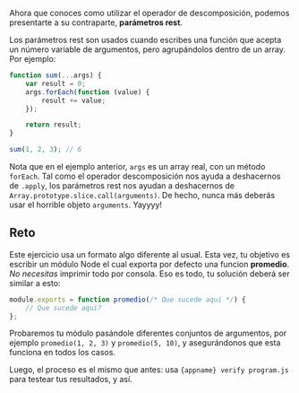 Ahora que conoces como utilizar el operador de descomposición, podemos presentarte a su contraparte, **parámetros rest**.

Los parámetros rest son usados cuando escribes una función que acepta un número variable de argumentos, pero agrupándolos dentro de un array. Por ejemplo:

```js
function sum(...args) {
    var result = 0;
    args.forEach(function (value) {
        result += value;
    });

    return result;
}

sum(1, 2, 3); // 6
```

Nota que en el ejemplo anterior, `args` es un array real, con un método `forEach`. Tal como el operador descomposición nos ayuda a deshacernos de `.apply`, los parámetros rest nos ayudan a deshacernos de `Array.prototype.slice.call(arguments)`. De hecho, nunca más deberás usar el horrible objeto `arguments`. Yayyyy!

## Reto

Este ejercicio usa un formato algo diferente al usual. Esta vez, tu objetivo es escribir un módulo Node el cual exporta por defecto una funcion **promedio**. *No necesitas* imprimir todo por consola. Eso es todo, tu solución deberá ser similar a esto:

```js
module.exports = function promedio(/* Que sucede aquí */) {
    // Que sucede aquí?
};
```

Probaremos tu módulo pasándole diferentes conjuntos de argumentos, por ejemplo `promedio(1, 2, 3)` y `promedio(5, 10)`, y asegurándonos que esta funciona en todos los casos.

Luego, el proceso es el mismo que antes: usa `{appname} verify program.js` para testear tus resultados, y así.  
